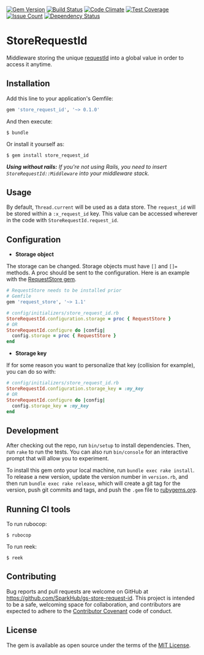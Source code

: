 [![Gem Version](https://badge.fury.io/rb/store_request_id.svg)](http://badge.fury.io/rb/store_request_id)
[![Build Status](https://travis-ci.org/SparkHub/gs-store-request-id.svg?branch=master)](https://travis-ci.org/SparkHub/gs-store-request-id)
[![Code Climate](https://codeclimate.com/github/SparkHub/gs-store-request-id/badges/gpa.svg)](https://codeclimate.com/github/SparkHub/gs-store-request-id)
[![Test Coverage](https://codeclimate.com/github/SparkHub/gs-store-request-id/badges/coverage.svg)](https://codeclimate.com/github/SparkHub/gs-store-request-id/coverage)
[![Issue Count](https://codeclimate.com/github/SparkHub/gs-store-request-id/badges/issue_count.svg)](https://codeclimate.com/github/SparkHub/gs-store-request-id)
[![Dependency Status](https://gemnasium.com/SparkHub/gs-store-request-id.svg)](https://gemnasium.com/SparkHub/gs-store-request-id)

# StoreRequestId

Middleware storing the unique [requestId](https://github.com/rails/rails/blob/master/actionpack/lib/action_dispatch/middleware/request_id.rb) into a global value in order to access it anytime.

## Installation

Add this line to your application's Gemfile:

```ruby
gem 'store_request_id', '~> 0.1.0'
```

And then execute:

    $ bundle

Or install it yourself as:

    $ gem install store_request_id

_**Using without rails:** If you're not using Rails, you need to insert `StoreRequestId::Middleware` into your middleware stack._

## Usage

By default, `Thread.current` will be used as a data store. The `request_id` will be stored within a `:x_request_id` key. This value can be accessed wherever in the code with `StoreRequestId.request_id`.

## Configuration

- **Storage object**

The storage can be changed. Storage objects must have `[]` and `[]=` methods. A proc should be sent to the configuration.
Here is an example with the [RequestStore gem](https://github.com/steveklabnik/request_store).
```ruby
# RequestStore needs to be installed prior
# Gemfile
gem 'request_store', '~> 1.1'

# config/initializers/store_request_id.rb
StoreRequestId.configuration.storage = proc { RequestStore }
# OR
StoreRequestId.configure do |config|
  config.storage = proc { RequestStore }
end
```

- **Storage key**

If for some reason you want to personalize that key (collision for example), you can do so with:
```ruby
# config/initializers/store_request_id.rb
StoreRequestId.configuration.storage_key = :my_key
# OR
StoreRequestId.configure do |config|
  config.storage_key = :my_key
end
```

## Development

After checking out the repo, run `bin/setup` to install dependencies. Then, run `rake` to run the tests. You can also run `bin/console` for an interactive prompt that will allow you to experiment.

To install this gem onto your local machine, run `bundle exec rake install`. To release a new version, update the version number in `version.rb`, and then run `bundle exec rake release`, which will create a git tag for the version, push git commits and tags, and push the `.gem` file to [rubygems.org](https://rubygems.org).

## Running CI tools

To run rubocop:

    $ rubocop

To run reek:

    $ reek

## Contributing

Bug reports and pull requests are welcome on GitHub at https://github.com/SparkHub/gs-store-request-id. This project is intended to be a safe, welcoming space for collaboration, and contributors are expected to adhere to the [Contributor Covenant](http://contributor-covenant.org) code of conduct.

## License

The gem is available as open source under the terms of the [MIT License](http://opensource.org/licenses/MIT).

